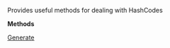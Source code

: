 Provides useful methods for dealing with HashCodes

**Methods**

[Generate](Bifrost.Execution.HashCodeHelper.Generate)
